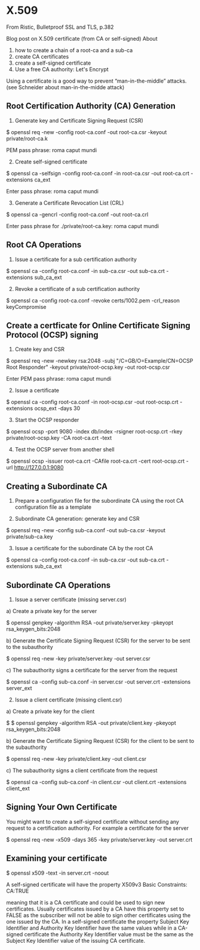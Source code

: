 X.509
=====

From Ristic, Bulletproof SSL and TLS, p.382

Blog post on X.509 certificate (from CA or self-signed)
About 
1) how to create a chain of a root-ca and a sub-ca
2) create CA certificates
3) create a self-signed certificate
4) Use a free CA authority: Let's Encrypt 

Using a certificate is a good way to prevent “man-in-the-middle” attacks. (see Schneider about man-in-the-midde attack)

## Root Certification Authority (CA) Generation
 
1) Generate key and Certificate Signing Request (CSR) 

$ openssl req -new -config root-ca.conf -out root-ca.csr -keyout private/root-ca.k

PEM pass phrase: roma caput mundi

2) Create self-signed certificate
 
$ openssl ca -selfsign -config root-ca.conf -in root-ca.csr -out root-ca.crt -extensions ca_ext

Enter pass phrase: roma caput mundi

3) Generate a Certificate Revocation List (CRL)

$ openssl ca -gencrl -config root-ca.conf -out root-ca.crl

Enter pass phrase for ./private/root-ca.key: roma caput mundi

## Root CA Operations

1) Issue a certificate for a sub certification authority

$ openssl ca -config root-ca.conf -in sub-ca.csr -out sub-ca.crt -extensions sub_ca_ext

2) Revoke a certificate of a sub certification authority

$ openssl ca -config root-ca.conf -revoke certs/1002.pem -crl_reason keyCompromise

## Create a certficate for Online Certificate Signing Protocol (OCSP) signing

1) Create key and CSR 

$ openssl req -new -newkey rsa:2048 -subj "/C=GB/O=Example/CN=OCSP Root Responder" -keyout private/root-ocsp.key -out root-ocsp.csr

Enter PEM pass phrase: roma caput mundi

2) Issue a certificate

$ openssl ca -config root-ca.conf -in root-ocsp.csr -out root-ocsp.crt -extensions ocsp_ext -days 30

3) Start the OCSP responder

$ openssl ocsp -port 9080 -index db/index -rsigner root-ocsp.crt -rkey private/root-ocsp.key -CA root-ca.crt -text

4) Test the OCSP server from another shell

$ openssl ocsp -issuer root-ca.crt -CAfile root-ca.crt -cert root-ocsp.crt -url http://127.0.0.1:9080

## Creating a Subordinate CA

1) Prepare a configuration file for the subordinate CA using the root CA configuration file as a template

2) Subordinate CA generation: generate key and CSR

$ openssl req -new -config sub-ca.conf -out sub-ca.csr -keyout private/sub-ca.key

3) Issue a certificate for the subordinate CA by the root CA

$ openssl ca -config root-ca.conf -in sub-ca.csr -out sub-ca.crt -extensions sub_ca_ext

## Subordinate CA Operations

1) Issue a server certificate (missing server.csr) 

a) Create a private key for the server

$ openssl genpkey -algorithm RSA -out private/server.key -pkeyopt rsa_keygen_bits:2048

b) Generate the Certificate Signing Request (CSR) for the server to be sent to the subauthority

$ openssl req -new -key private/server.key -out server.csr

c) The subauthority signs a certificate for the server from the request

$ openssl ca -config sub-ca.conf -in server.csr -out server.crt -extensions server_ext

2) Issue a client certificate (missing client.csr)

a) Create a private key for the client

$ $ openssl genpkey -algorithm RSA -out private/client.key -pkeyopt rsa_keygen_bits:2048

b) Generate the Certificate Signing Request (CSR) for the client to be sent to the subauthority 

$ openssl req -new -key private/client.key -out client.csr

c) The subauthority signs a client certificate from the request
 
$ openssl ca -config sub-ca.conf -in client.csr -out client.crt -extensions client_ext


## Signing Your Own Certificate

You might want to create a self-signed certificate without sending any request to a certification authority. For example a certificate 
for the server

$ openssl req -new -x509 -days 365 -key private/server.key -out server.crt

## Examining your certificate

$ openssl x509 -text -in server.crt -noout

A self-signed certificate will have the property
 X509v3 Basic Constraints:
                CA:TRUE

meaning that it is a CA certificate and could be used to sign new certificates. Usually certificates issued by a CA have this property set 
to FALSE as the subscriber will not be able to sign other certificates using the one issued by the CA.
In a self-signed certificate the property Subject Key Identifier and Authority Key Identifier have the same values while in a CA-signed 
certificate the Authority Key Identifier value must be the same as the Subject Key Identifier value of the issuing CA certificate.

